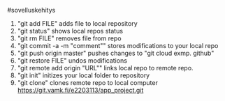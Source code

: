 #sovelluskehitys
1. "git add FILE" adds file to local repository
2. "git status" shows local repos status
2. "git rm FILE" removes file from repo
3. "git commit -a -m "comment"" stores modifications to your local repo
4. "git push origin master" pushes changes to "git cloud exmp. github"
5. "git restore FILE"  undos modifications
6. "git remote add origin "URL"" links local repo to remote repo.
7. "git init" initizes your local folder to repository
8. "git clone" clones remote repo to local computer
https://git.vamk.fi/e2203113/app_project.git